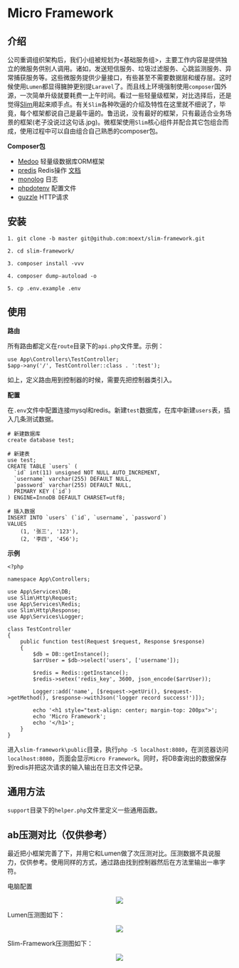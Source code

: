 # Micro Framework
## 介绍
公司重调组织架构后，我们小组被规划为<基础服务组>，主要工作内容是提供独立的微服务供别人调用。诸如，发送短信服务、垃圾过滤服务、心跳监测服务、异常捕获服务等。这些微服务提供少量接口，有些甚至不需要数据层和缓存层。这时候使用`Lumen`都显得臃肿更别提`Laravel`了。而且线上环境强制使用`composer`国外源，一次简单升级就要耗费一上午时间。看过一些轻量级框架，对比选择后，还是觉得[Slim](http://slimframework.com)用起来顺手点。有关`Slim`各种吹逼的介绍及特性在这里就不细说了，毕竟，每个框架都说自己是最牛逼的。鲁迅说，没有最好的框架，只有最适合业务场景的框架(老子没说过这句话.jpg)。微框架使用`Slim`核心组件并配合其它包组合而成，使用过程中可以自由组合自己熟悉的composer包。


**Composer包**

* [Medoo](https://medoo.in/) 轻量级数据库ORM框架
* [predis](https://github.com/nrk/predis/wiki) Redis操作 [文档](http://www.cnblogs.com/ikodota/archive/2012/03/05/php_redis_cn.html)
* [monolog](https://seldaek.github.io/monolog/) 日志
* [phpdotenv](https://github.com/vlucas/phpdotenv/blob/master/README.md) 配置文件
* [guzzle](http://docs.guzzlephp.org/en/stable/overview.html) HTTP请求

## 安装
```
1. git clone -b master git@github.com:moext/slim-framework.git
```
```
2. cd slim-framework/
```
```
3. composer install -vvv
```
```
4. composer dump-autoload -o
```
```
5. cp .env.example .env
```

## 使用

**路由**

所有路由都定义在`route`目录下的`api.php`文件里。示例：

```
use App\Controllers\TestController;
$app->any('/', TestController::class . ':test');
```
如上，定义路由用到控制器的时候，需要先把控制器类引入。

**配置**

在`.env`文件中配置连接mysql和redis。新建`test`数据库，在库中新建`users`表，插入几条测试数据。

```
# 新建数据库
create database test;

# 新建表
use test;
CREATE TABLE `users` (
  `id` int(11) unsigned NOT NULL AUTO_INCREMENT,
  `username` varchar(255) DEFAULT NULL,
  `password` varchar(255) DEFAULT NULL,
  PRIMARY KEY (`id`)
) ENGINE=InnoDB DEFAULT CHARSET=utf8;

# 插入数据
INSERT INTO `users` (`id`, `username`, `password`)
VALUES
    (1, '张三', '123'),
    (2, '李四', '456');
```

**示例**

```
<?php

namespace App\Controllers;

use App\Services\DB;
use Slim\Http\Request;
use App\Services\Redis;
use Slim\Http\Response;
use App\Services\Logger;

class TestController
{
    public function test(Request $request, Response $response)
    {
        $db = DB::getInstance();
        $arrUser = $db->select('users', ['username']);

        $redis = Redis::getInstance();
        $redis->setex('redis_key', 3600, json_encode($arrUser));

        Logger::add('name', [$request->getUri(), $request->getMethod(), $response->withJson('logger record success!')]);

        echo '<h1 style="text-align: center; margin-top: 200px">';
        echo 'Micro Framework';
        echo '</h1>';
    }
}
```

进入`slim-framework\public`目录，执行`php -S localhost:8080`，在浏览器访问`localhost:8080`，页面会显示`Micro Framework`。同时，将DB查询出的数据保存到redis并把这次请求的输入输出在日志文件记录。

## 通用方法

`support`目录下的`helper.php`文件里定义一些通用函数。

## ab压测对比（仅供参考）

最近把小框架完善了下，并用它和Lumen做了次压测对比。压测数据不具说服力，仅供参考。使用同样的方式，通过路由找到控制器然后在方法里输出一串字符。

电脑配置

<div align=center><img src="https://dn-phphub.qbox.me/uploads/images/201710/23/14915/uNEJAkBolY.png"/></div>

Lumen压测图如下：

<div align=center><img src="https://dn-phphub.qbox.me/uploads/images/201710/23/14915/XlnqZOe8po.png"/></div>

Slim-Framework压测图如下：

<div align=center><img src="https://dn-phphub.qbox.me/uploads/images/201710/23/14915/I4GamHEQ1E.png"/></div>


